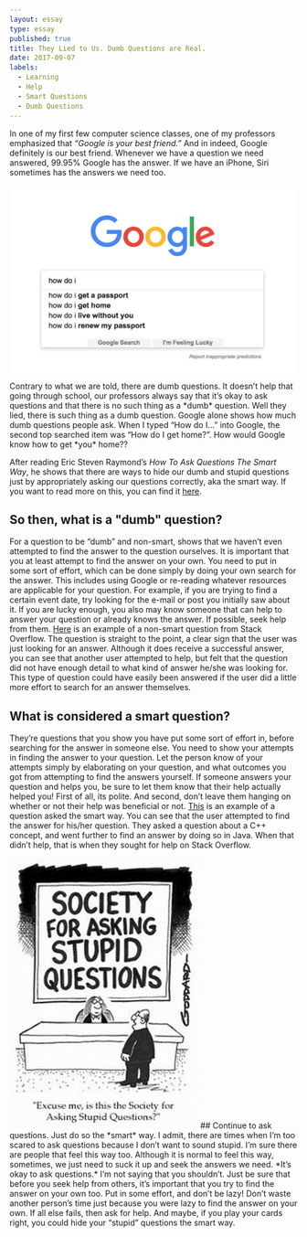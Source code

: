 ```yaml
---
layout: essay
type: essay
published: true
title: They Lied to Us. Dumb Questions are Real.
date: 2017-09-07
labels:
  - Learning
  - Help
  - Smart Questions
  - Dumb Questions
---
```


In one of my first few computer science classes, one of my professors emphasized that *“Google is your best friend.”* And in indeed, Google definitely is our best friend. Whenever we have a question we need answered, 99.95% Google has the answer. If we have an iPhone, Siri sometimes has the answers we need too. 

<img class="ui medium left floated image" src="../images/DumbQGoogle.png">
Contrary to what we are told, there are dumb questions. It doesn’t help that going through school, our professors always say that it’s okay to ask questions and that there is no such thing as a *dumb* question. Well they lied, there is such thing as a dumb question. Google alone shows how much dumb questions people ask. When I typed “How do I…” into Google, the second top searched item was “How do I get home?”. How would Google know how to get *you* home?? 


After reading Eric Steven Raymond’s *How To Ask Questions The Smart Way*, he shows that there are ways to hide our dumb and stupid questions just by appropriately asking our questions correctly, aka the smart way. If you want to read more on this, you can find it [here](http://www.catb.org/esr/faqs/smart-questions.html).

## So then, what is a "dumb" question?
For a question to be “dumb” and non-smart, shows that we haven’t even attempted to find the answer to the question ourselves. It is important that you at least attempt to find the answer on your own. You need to put in some sort of effort, which can be done simply by doing your own search for the answer. This includes using Google or re-reading whatever resources are applicable for your question. For example, if you are trying to find a certain event date, try looking for the e-mail or post you initially saw about it. If you are lucky enough, you also may know someone that can help to answer your question or already knows the answer. If possible, seek help from them. [Here](https://stackoverflow.com/questions/42855224/how-to-add-rgb-values-into-setcolor-in-java) is an example of a non-smart question from Stack Overflow. The question is straight to the point, a clear sign that the user was just looking for an answer. Although it does receive a successful answer, you can see that another user attempted to help, but felt that the question did not have enough detail to what kind of answer he/she was looking for. This type of question could have easily been answered if the user did a little more effort to search for an answer themselves.

## What is considered a smart question?
They’re questions that you show you have put some sort of effort in, before searching for the answer in someone else. You need to show your attempts in finding the answer to your question. Let the person know of your attempts simply by elaborating on your question, and what outcomes you got from attempting to find the answers yourself. If someone answers your question and helps you, be sure to let them know that their help actually helped you! First of all, its polite. And second, don’t leave them hanging on whether or not their help was beneficial or not. [This](https://stackoverflow.com/questions/11227809/why-is-it-faster-to-process-a-sorted-array-than-an-unsorted-array) is an example of a question asked the smart way. You can see that the user attempted to find the answer for his/her question. They asked a question about a C++ concept, and went further to find an answer by doing so in Java. When that didn’t help, that is when they sought for help on Stack Overflow.

<img class="ui medium right floated image" src="../images/StupidQuestionsCartoon.jpg">
## Continue to ask questions. Just do so the *smart* way. 
I admit, there are times when I’m too scared to ask questions because I don’t want to sound stupid. I’m sure there are people that feel this way too. Although it is normal to feel this way, sometimes, we just need to suck it up and seek the answers we need. *It’s okay to ask questions.* I’m not saying that you shouldn’t. Just be sure that before you seek help from others, it’s important that you try to find the answer on your own too. Put in some effort, and don’t be lazy! Don’t waste another person’s time just because you were lazy to find the answer on your own. If all else fails, then ask for help. And maybe, if you play your cards right, you could hide your “stupid” questions the smart way.

